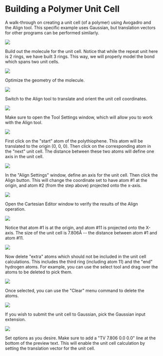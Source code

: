 ---
---
# Building a Polymer Unit Cell

A walk-through on creating a unit cell (of a polymer) using Avogadro and the Align tool. This specific example uses Gaussian, but translation vectors for other programs can be performed similarly.

![][1]

[1]: images/3-building-a-polymer-unit-cell/media_1260118979959.png

Build out the molecule for the unit cell. Notice that while the repeat unit here is 2 rings, we have built 3 rings. This way, we will properly model the bond which spans two unit cells.

![][2]

[2]: images/3-building-a-polymer-unit-cell/media_1260119377141.png

Optimize the geometry of the molecule.

![][3]

[3]: images/3-building-a-polymer-unit-cell/media_1260119456591.png

Switch to the Align tool to translate and orient the unit cell coordinates.

![][4]

[4]: images/3-building-a-polymer-unit-cell/media_1260119601872.png

Make sure to open the Tool Settings window, which will allow you to work with the Align tool.

![][5]

[5]: images/3-building-a-polymer-unit-cell/media_1260119685502.png

First click on the "start" atom of the polythiophene. This atom will be translated to the origin (0, 0, 0). Then click on the corresponding atom in the "next" unit cell. The distance between these two atoms will define one axis in the unit cell.

![][6]

[6]: images/3-building-a-polymer-unit-cell/media_1260119852731.png

In the "Align Settings" window, define an axis for the unit cell. Then click the Align button. This will change the coordinate set to have atom #1 at the origin, and atom #2 (from the step above) projected onto the x-axis.

![][7]

[7]: images/3-building-a-polymer-unit-cell/media_1260120107101.png

Open the Cartesian Editor window to verify the results of the Align operation.

![][8]

[8]: images/3-building-a-polymer-unit-cell/Screen-shot-2009-12-06-at-12.23.01-PM.png

Notice that atom #1 is at the origin, and atom #11 is projected onto the X-axis. The size of the unit cell is 7.806Å -- the distance between atom #1 and atom #11.

![][9]

[9]: images/3-building-a-polymer-unit-cell/media_1260120454671.png

Now delete "extra" atoms which should not be included in the unit cell calculations. This includes the third ring (including atom 11) and the "end" hydrogen atoms. For example, you can use the select tool and drag over the atoms to be deleted to pick them.

![][10]

[10]: images/3-building-a-polymer-unit-cell/media_1260120552391.png

Once selected, you can use the "Clear" menu command to delete the atoms.

![][11]

[11]: images/3-building-a-polymer-unit-cell/media_1260120773167.png

If you wish to submit the unit cell to Gaussian, pick the Gaussian input extension.

![][12]

[12]: images/3-building-a-polymer-unit-cell/Screen-shot-2009-12-06-at-12.36.05-PM.png

Set options as you desire. Make sure to add a "TV   7.806  0.0    0.0" line at the bottom of the preview text. This will enable the unit cell calculation by setting the translation vector for the unit cell.